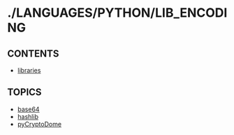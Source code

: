 # ./LANGUAGES/PYTHON/LIB_ENCODING  


## CONTENTS  
*	[libraries](libraries.md)  

## TOPICS  
*	[base64](base64/README.md)  
*	[hashlib](hashlib/README.md)  
*	[pyCryptoDome](pyCryptoDome/README.md)  

